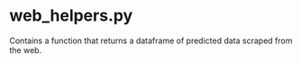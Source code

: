 # web_helpers.py
Contains a function that returns a dataframe of predicted data scraped from the web.
